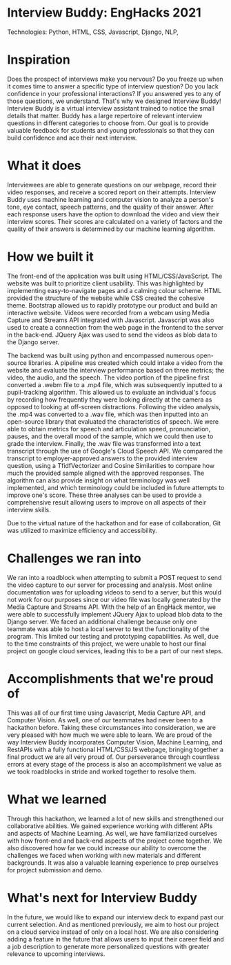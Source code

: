 # Interview Buddy: EngHacks 2021

Technologies: Python, HTML, CSS, Javascript, Django, NLP, 

# Inspiration
Does the prospect of interviews make you nervous? Do you freeze up when it comes time to answer a specific type of interview question? Do you lack confidence in your professional interactions? If you answered yes to any of those questions, we understand. That's why we designed Interview Buddy! Interview Buddy is a virtual interview assistant trained to notice the small details that matter. Buddy has a large repertoire of relevant interview questions in different categories to choose from. Our goal is to provide valuable feedback for students and young professionals so that they can build confidence and ace their next interview.

# What it does
Interviewees are able to generate questions on our webpage, record their video responses, and receive a scored report on their attempts. Interview Buddy uses machine learning and computer vision to analyze a person's tone, eye contact, speech patterns, and the quality of their answer. After each response users have the option to download the video and view their interview scores. Their scores are calculated on a variety of factors and the quality of their answers is determined by our machine learning algorithm.

# How we built it
The front-end of the application was built using HTML/CSS/JavaScript. The website was built to prioritize client usability. This was highlighted by implementing easy-to-navigate pages and a calming colour scheme. HTML provided the structure of the website while CSS created the cohesive theme. Bootstrap allowed us to rapidly prototype our product and build an interactive website. Videos were recorded from a webcam using Media Capture and Streams API integrated with Javascript. Javascript was also used to create a connection from the web page in the frontend to the server in the back-end. JQuery Ajax was used to send the videos as blob data to the Django server.

The backend was built using python and encompassed numerous open-source libraries. A pipeline was created which could intake a video from the website and evaluate the interview performance based on three metrics; the video, the audio, and the speech. The video portion of the pipeline first converted a .webm file to a .mp4 file, which was subsequently inputted to a pupil-tracking algorithm. This allowed us to evaluate an individual's focus by recording how frequently they were looking directly at the camera as opposed to looking at off-screen distractions. Following the video analysis, the .mp4 was converted to a .wav file, which was then inputted into an open-source library that evaluated the characteristics of speech. We were able to obtain metrics for speech and articulation speed, pronunciation, pauses, and the overall mood of the sample, which we could then use to grade the interview. Finally, the .wav file was transformed into a text transcript through the use of Google's Cloud Speech API. We compared the transcript to employer-approved answers to the provided interview question, using a TfidfVectorizer and Cosine Similarities to compare how much the provided sample aligned with the approved responses. The algorithm can also provide insight on what terminology was well implemented, and which terminology could be included in future attempts to improve one's score. These three analyses can be used to provide a comprehensive result allowing users to improve on all aspects of their interview skills.

Due to the virtual nature of the hackathon and for ease of collaboration, Git was utilized to maximize efficiency and accessibility.

# Challenges we ran into
We ran into a roadblock when attempting to submit a POST request to send the video capture to our server for processing and analysis. Most online documentation was for uploading videos to send to a server, but this would not work for our purposes since our video file was locally generated by the Media Capture and Streams API. With the help of an EngHack mentor, we were able to successfully implement JQuery Ajax to upload blob data to the Django server. We faced an additional challenge because only one teammate was able to host a local server to test the functionality of the program. This limited our testing and prototyping capabilities. As well, due to the time constraints of this project, we were unable to host our final project on google cloud services, leading this to be a part of our next steps.

# Accomplishments that we're proud of
This was all of our first time using Javascript, Media Capture API, and Computer Vision. As well, one of our teammates had never been to a hackathon before. Taking these circumstances into consideration, we are very pleased with how much we were able to learn. We are proud of the way Interview Buddy incorporates Computer Vision, Machine Learning, and RestAPIs with a fully functional HTML/CSS/JS webpage, bringing together a final product we are all very proud of. Our perseverance through countless errors at every stage of the process is also an accomplishment we value as we took roadblocks in stride and worked together to resolve them.

# What we learned
Through this hackathon, we learned a lot of new skills and strengthened our collaborative abilities. We gained experience working with different APIs and aspects of Machine Learning. As well, we have familiarized ourselves with how front-end and back-end aspects of the project come together. We also discovered how far we could increase our ability to overcome the challenges we faced when working with new materials and different backgrounds. It was also a valuable learning experience to prep ourselves for project submission and demo.

# What's next for Interview Buddy
In the future, we would like to expand our interview deck to expand past our current selection. And as mentioned previously, we aim to host our project on a cloud service instead of only on a local host. We are also considering adding a feature in the future that allows users to input their career field and a job description to generate more personalized questions with greater relevance to upcoming interviews.
